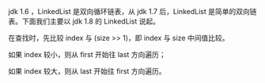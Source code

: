 jdk 1.6 ，LinkedList 是双向循环链表，从 jdk 1.7 后，LinkedList 是简单的双向链表。下面我们主要以 jdk 1.8 的 LinkedList 说起。

在查找时，先比较 index 与 (size >> 1)，即 index 与 size 中间值比较。

如果 index 较小，则从 first 开始往 last 方向遍历；

如果 index 较大，则从 last 开始往 first 方向遍历。

